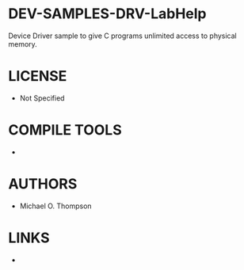 # DEV-SAMPLES-DRV-LabHelp
Device Driver sample to give C programs unlimited access to physical memory.

LICENSE
===============
* Not Specified

COMPILE TOOLS
===============
* 
 
AUTHORS
===============
* Michael O. Thompson 

LINKS
===============
* 
